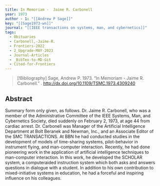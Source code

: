 ```yaml
---
title: In Memoriam -  Jaime R. Carbonell
year: 1973
author - 1: "[[Andrew P Sage]]"
key: "[[Sage1973-wn]]"
journal: "[[IEEE transactions on systems, man, and cybernetics]]"
tags:
  - Obituaries
  - Carbonell,-Jaime-R.
  - Frontiers-2022
  - 2_Upgrade-MAY-2023
  - Journal-Articles
  - _BibTex-to-MD-Git
  - Cited-for-Frontiers
---
```


> [!Bibliography]
> Sage, Andrew P. 1973. “In Memoriam -  Jaime R. Carbonell.” . http://dx.doi.org/10.1109/TSMC.1973.4309240

## Abstract
Summary form only given, as follows. Dr. Jaime R. Carbonell, who was a member of the Administrative Committee of the IEEE Systems, Man, and Cybernetics Society, died suddenly on February 2, 1973, at age 44 from cardiac arrest. Dr. Carbonell was Manager of the Artificial Intelligence Department at Bolt Beranek and Newman, Inc., and an Associate Editor of the SMC TRANSACTIONS. At BBN he had conducted studies in the development of models of time-sharing systems, pilot-behavior in instrument flying, and man-computer interaction. Recently, he had done pioneering work in the application of artificial intelligence techniques to man-computer interaction. In this work, he developed the SCHOLAR system, a computeraided instruction system which both asks and answers questions in dialogue with a student. In addition to his own contribution to mixed-initiative systems in education, he had a forceful and inspiring influence on his colleagues.